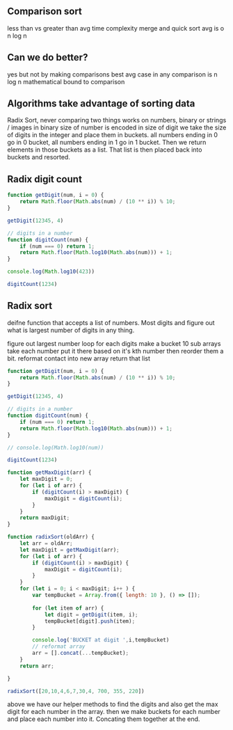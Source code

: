 
## Comparison sort
  less than vs greater than
  avg time complexity
  merge and quick sort avg is o n log n

## Can we do better?
  yes but not by making comparisons
  best avg case in any comparison is n log n
    mathematical bound to comparison

## Algorithms take advantage of sorting data
Radix Sort, never comparing two things
works on numbers, binary or strings / images in binary
size of number is encoded in size of digit
we take the size of digits in the integer and place them in buckets.
all numbers ending in 0 go in 0 bucket, all numbers ending in 1 go in 1 bucket. Then we return elements in those buckets as a list. That list is then placed back into buckets and resorted.

## Radix digit count

```js
function getDigit(num, i = 0) {
    return Math.floor(Math.abs(num) / (10 ** i)) % 10;
}

getDigit(12345, 4)

// digits in a number
function digitCount(num) {
    if (num === 0) return 1;
    return Math.floor(Math.log10(Math.abs(num))) + 1;
}

console.log(Math.log10(423))

digitCount(1234)
```

## Radix sort
deifne function that accepts a list of numbers. Most digits and figure out what is largest number of digits in any thing.

figure out largest number
loop for each digits
make a bucket
    10 sub arrays
    take each number put it there based on it's kth number
    then reorder them a bit.
        reformat
        contact into new array
    return that list

```js
function getDigit(num, i = 0) {
    return Math.floor(Math.abs(num) / (10 ** i)) % 10;
}

getDigit(12345, 4)

// digits in a number
function digitCount(num) {
    if (num === 0) return 1;
    return Math.floor(Math.log10(Math.abs(num))) + 1;
}

// console.log(Math.log10(num))

digitCount(1234)

function getMaxDigit(arr) {
    let maxDigit = 0;
    for (let i of arr) {
        if (digitCount(i) > maxDigit) {
            maxDigit = digitCount(i);
        }
    }
    return maxDigit;
}

function radixSort(oldArr) {
    let arr = oldArr;
    let maxDigit = getMaxDigit(arr);
    for (let i of arr) {
        if (digitCount(i) > maxDigit) {
            maxDigit = digitCount(i);
        }
    }
    for (let i = 0; i < maxDigit; i++ ) {
        var tempBucket = Array.from({ length: 10 }, () => []);
        
        for (let item of arr) {
            let digit = getDigit(item, i);
            tempBucket[digit].push(item);
        }

        console.log('BUCKET at digit ',i,tempBucket)
        // reformat array
        arr = [].concat(...tempBucket);
    }
    return arr;

}

radixSort([20,10,4,6,7,30,4, 700, 355, 220])
```
above we have our helper methods to find the digits and also get the max digit for each number in the array.
then we make buckets for each number and place each number into it. Concating them together at the end.

